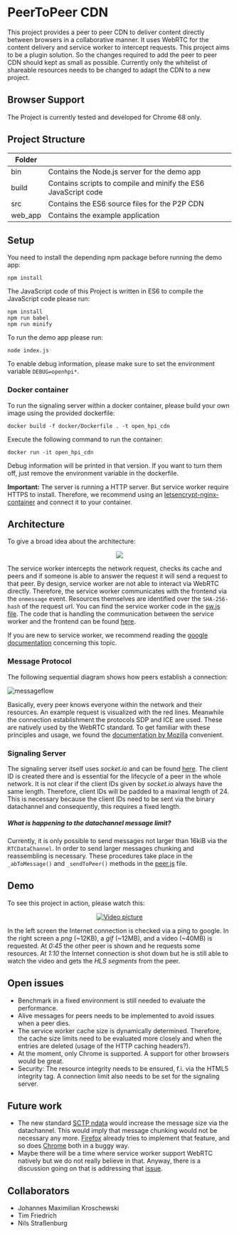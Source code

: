 # PeerToPeer CDN
This project provides a peer to peer CDN to deliver content directly between browsers in a collaborative manner. It uses WebRTC for the content delivery and service worker to intercept requests. This project aims to be a plugin solution. So the changes required to add the peer to peer CDN should kept as small as possible. Currently only the whitelist of shareable resources needs to be changed to adapt the CDN to a new project.

## Browser Support
The Project is currently tested and developed for Chrome 68 only.

## Project Structure

| Folder        |                                                                 |
| ------------- |-------------                                                    |
| bin           | Contains the Node.js server for the demo app                    |
| build         | Contains scripts to compile and minify the ES6 JavaScript code  |
| src           | Contains the ES6 source files for the P2P CDN                   |
| web_app       | Contains the example application                                |

## Setup

You need to install the depending npm package before running the demo app:
```console
npm install
```
The JavaScript code of this Project is written in ES6 to compile the JavaScript code please run:
```console
npm install
npm run babel
npm run minify
```

To run the demo app please run:
```console
node index.js
```

To enable debug information, please make sure to set the environment variable ``DEBUG=openhpi*``.

### Docker container

To run the signaling server within a docker container, please build your own image using the provided dockerfile:
```console
docker build -f docker/Dockerfile . -t open_hpi_cdn
```
Execute the following command to run the container:
```console
docker run -it open_hpi_cdn
```
Debug information will be printed in that version. If you want to turn them off,
just remove the environment variable in the dockerfile. 

**Important:**
The server is running a HTTP server. But service worker require HTTPS to install. Therefore,
we recommend using an [letsencrypt-nginx-container](https://hub.docker.com/r/jrcs/letsencrypt-nginx-proxy-companion) and connect it to your container.

## Architecture
To give a broad idea about the architecture:

<p align="center">
  <img src="documentation/pictures/sw_architecture.svg">
</p>

<!-- ![Service Worker Architecture](documentation/pictures/sw_architecture.svg) -->

The service worker intercepts the network request, checks its cache and peers and if 
someone is able to answer the request it will send a request to that peer.
By design, service worker are not able to interact via WebRTC directly. Therefore, 
the service worker communicates with the frontend via the ``onmessage`` event. Resources themselves are 
identified over the ```SHA-256-hash``` of the request url. You can find the service 
worker code in the [sw.js file](web_app/sw.js). The code that is handling the communication
between the service worker and the frontend can be found [here](src/client/js/middleware.js).

If you are new to service worker, we 
recommend reading the [google documentation](https://developers.google.com/web/fundamentals/primers/service-workers/#register_a_service_worker)
concerning this topic.   

### Message Protocol
The following sequential diagram shows how peers establish a connection:

![messageflow](documentation/pictures/SequenceDiagram.svg)

Basically, every peer knows everyone within the network and their resources. 
An example request is visualized with the red lines. Meanwhile the connection establishment
the protocols SDP and ICE are used. These are natively used by the WebRTC standard.
To get familiar with these principles and usage, we found the [documentation by Mozilla](https://developer.mozilla.org/en-US/docs/Web/API/WebRTC_API/Protocols)
convenient.

### Signaling Server
The signaling server itself uses *socket.io* and can be found [here](src/server/signaling.js).
The client ID is created there and is essential for the lifecycle of a peer in the whole network.
It is not clear if the client IDs given by *socket.io* always have the same length. 
Therefore, client IDs will be padded to a maximal length of 24. 
This is necessary because the client IDs need to be sent via the binary datachannel and consequently, 
this requires a fixed length. 

##### What is happening to the datachannel message limit?

Currently, it is only possible to send messages not larger than 16kiB via the ``RTCDataChannel``. In order to send 
larger messages chunking and reassembling is necessary.
These procedures take place in the ``_abToMessage()`` and ``_sendToPeer()`` methods in the 
[peer.js](src/client/js/peer.js) file.  

## Demo
To see this project in action, please watch this:

<div align="center">
  <a href="https://drive.google.com/open?id=1MoI6pnDDNAFQpy4c0LvSPyTjphW0AUpR"><img src="documentation/pictures/video.png" alt="Video picture"></a>
</div>

In the left screen the Internet connection is checked via a ping to google.
In the right screen a *png* (~12KB), a *gif* (~12MB), and a video (~40MB) is requested.
At *0:45* the other peer is shown and he requests some resources.
At *1:10* the Internet connection is shot down but he is still able to 
watch the video and gets the *HLS segments* from the peer.

## Open issues
- Benchmark in a fixed environment is still needed to evaluate the performance.
- Alive messages for peers needs to be implemented to avoid issues when a peer dies.
- The service worker cache size is dynamically determined. Therefore, the cache size limits need to be 
evaluated more closely and when the entries are deleted (usage of the HTTP caching headers?). 
- At the moment, only Chrome is supported. A support for other browsers would be great.
- Security: The resource integrity needs to be ensured, f.i. via the HTML5 integrity tag. 
A connection limit also needs to be set for the signaling server. 

## Future work
- The new standard [SCTP ndata](https://tools.ietf.org/html/draft-ietf-tsvwg-sctp-ndata-13) would increase
the message size via the datachannel. This would imply that message chunking would not be
necessary any more. [Firefox](https://bugzilla.mozilla.org/show_bug.cgi?id=1381145) already tries to implement that feature, 
and so does [Chrome](https://bugs.chromium.org/p/webrtc/issues/detail?id=5696) both in a buggy way.
- Maybe there will be a time where service worker support WebRTC natively
but we do not really believe in that. Anyway, there is a discussion going on that is
addressing that [issue](https://github.com/w3c/webrtc-pc/issues/230). 

## Collaborators
- Johannes Maximilian Kroschewski
- Tim Friedrich
- Nils Straßenburg